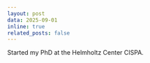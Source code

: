 ```yaml
---
layout: post
data: 2025-09-01
inline: true
related_posts: false
---
```


Started my PhD at the Helmholtz Center CISPA.